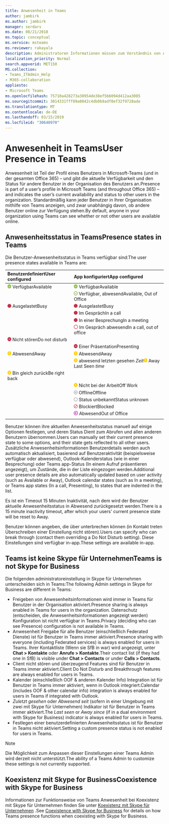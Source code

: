 ```yaml
---
title: Anwesenheit in Teams
author: jambirk
ms.author: jambirk
manager: serdars
ms.date: 08/21/2018
ms.topic: conceptual
ms.service: msteams
ms.reviewer: rakayala
description: Administratoren Informationen müssen zum Verständnis von Anwesenheitsinformationen in Teams.
localization_priority: Normal
search.appverid: MET150
MS.collection:
- Teams_ITAdmin_Help
- M365-collaboration
appliesto:
- Microsoft Teams
ms.openlocfilehash: 75710a428273a38954de38ef5b6094d412aa3085
ms.sourcegitcommit: 3014331fff89a0842c4db0b9adf0ef32f9728ade
ms.translationtype: MT
ms.contentlocale: de-DE
ms.lasthandoff: 03/15/2019
ms.locfileid: "30640970"
---
```

# <a name="user-presence-in-teams"></a><span data-ttu-id="efdef-103">Anwesenheit in Teams</span><span class="sxs-lookup"><span data-stu-id="efdef-103">User Presence in Teams</span></span>

<span data-ttu-id="efdef-104">Anwesenheit ist Teil der Profil eines Benutzers in Microsoft-Teams (und in der gesamten Office 365) – und gibt die aktuelle Verfügbarkeit und den Status für andere Benutzer in der Organisation des Benutzers an.</span><span class="sxs-lookup"><span data-stu-id="efdef-104">Presence is part of a user’s profile in Microsoft Teams (and throughout Office 365) – and indicates the user’s current availability and status to other users in the organization.</span></span> <span data-ttu-id="efdef-105">Standardmäßig kann jeder Benutzer in Ihrer Organisation mithilfe von Teams anzeigen, und zwar unabhängig davon, ob andere Benutzer online zur Verfügung stehen.</span><span class="sxs-lookup"><span data-stu-id="efdef-105">By default, anyone in your organization using Teams can see whether or not other users are available online.</span></span>

## <a name="presence-states-in-teams"></a><span data-ttu-id="efdef-106">Anwesenheitsstatus in Teams</span><span class="sxs-lookup"><span data-stu-id="efdef-106">Presence states in Teams</span></span>

<span data-ttu-id="efdef-107">Die Benutzer-Anwesenheitsstatus in Teams verfügbar sind:</span><span class="sxs-lookup"><span data-stu-id="efdef-107">The user presence states available in Teams are:</span></span>

|<span data-ttu-id="efdef-108">Benutzerdefiniert</span><span class="sxs-lookup"><span data-stu-id="efdef-108">User configured</span></span>|<span data-ttu-id="efdef-109">App konfiguriert</span><span class="sxs-lookup"><span data-stu-id="efdef-109">App configured</span></span>|
|:--- |:---|
| ![Anwesenheit verfügbar](media/Presence_Available.png) <span data-ttu-id="efdef-111">Verfügbar</span><span class="sxs-lookup"><span data-stu-id="efdef-111">Available</span></span>|![Anwesenheit verfügbar](media/Presence_Available.png) <span data-ttu-id="efdef-113">Verfügbar</span><span class="sxs-lookup"><span data-stu-id="efdef-113">Available</span></span>|
|| ![Oof verfügbar](media/Presence_Available_OOF.png) <span data-ttu-id="efdef-115">Verfügbar, abwesend</span><span class="sxs-lookup"><span data-stu-id="efdef-115">Available, Out of Office</span></span> |
|  ![Ausgelastet](media/Presence_Busy.png) <span data-ttu-id="efdef-117">Ausgelastet</span><span class="sxs-lookup"><span data-stu-id="efdef-117">Busy</span></span> |  ![Ausgelastet](media/Presence_Busy.png) <span data-ttu-id="efdef-119">Ausgelastet</span><span class="sxs-lookup"><span data-stu-id="efdef-119">Busy</span></span>  |
|| ![Ausgelastet](media/Presence_Busy.png) <span data-ttu-id="efdef-121">Im Gespräch</span><span class="sxs-lookup"><span data-stu-id="efdef-121">In a call</span></span>|
|| ![Ausgelastet](media/Presence_Busy.png) <span data-ttu-id="efdef-123">In einer Besprechung</span><span class="sxs-lookup"><span data-stu-id="efdef-123">In a meeting</span></span> |
|| ![ausgelastet oof](media/Presence_Busy_OOF.png) <span data-ttu-id="efdef-125">Im Gespräch abwesend</span><span class="sxs-lookup"><span data-stu-id="efdef-125">In a call, out of office</span></span>|
|  ![Nicht stören](media/Presence_DND.png) <span data-ttu-id="efdef-127">Nicht stören</span><span class="sxs-lookup"><span data-stu-id="efdef-127">Do not disturb</span></span> ||
|| ![Nicht stören](media/Presence_DND.png) <span data-ttu-id="efdef-129">Einer Präsentation</span><span class="sxs-lookup"><span data-stu-id="efdef-129">Presenting</span></span>|
| ![Abwesend](media/Presence_Away.png) <span data-ttu-id="efdef-131">Abwesend</span><span class="sxs-lookup"><span data-stu-id="efdef-131">Away</span></span>| ![Abwesend](media/Presence_Away.png) <span data-ttu-id="efdef-133">Abwesend</span><span class="sxs-lookup"><span data-stu-id="efdef-133">Away</span></span>|
|| <span data-ttu-id="efdef-134">![Abwesend](media/Presence_Away.png) abwesend letzten gesehen *Zeit*</span><span class="sxs-lookup"><span data-stu-id="efdef-134">![away](media/Presence_Away.png) Away Last Seen *time*</span></span>|
|![Abwesend](media/Presence_Away.png) <span data-ttu-id="efdef-136">Bin gleich zurück</span><span class="sxs-lookup"><span data-stu-id="efdef-136">Be right back</span></span>| |
|| ![Abwesend](media/Presence_Away.png)  <span data-ttu-id="efdef-138">Nicht bei der Arbeit</span><span class="sxs-lookup"><span data-stu-id="efdef-138">Off Work</span></span>|
|| ![Offline](media/Presence_Offline.png) <span data-ttu-id="efdef-140">Offline</span><span class="sxs-lookup"><span data-stu-id="efdef-140">Offline</span></span> |
|| ![unbekannt](media/Presence_Unknown.png) <span data-ttu-id="efdef-142">Status unbekannt</span><span class="sxs-lookup"><span data-stu-id="efdef-142">Status unknown</span></span>|
||![blockiert](media/Presence_Blocked.png) <span data-ttu-id="efdef-144">Blockiert</span><span class="sxs-lookup"><span data-stu-id="efdef-144">Blocked</span></span> |
|| ![Abwesend](media/Presence_OOF.png) <span data-ttu-id="efdef-146">Abwesend</span><span class="sxs-lookup"><span data-stu-id="efdef-146">Out of Office</span></span>|
|||
 
<span data-ttu-id="efdef-147">Benutzer können ihre aktuellen Anwesenheitsstatus manuell auf einige Optionen festlegen, und deren Status Dient zum Abrufen und allen anderen Benutzern übernommen.</span><span class="sxs-lookup"><span data-stu-id="efdef-147">Users can manually set their current presence state to some options, and their state gets reflected to all other users.</span></span> <span data-ttu-id="efdef-148">Zusätzliche Anwesenheitsinformationen Benutzerdetails werden auch automatisch aktualisiert, basierend auf Benutzeraktivität (beispielsweise verfügbar oder abwesend), Outlook-Kalenderstatus (wie in einer Besprechung) oder Teams app-Status (In einem Aufruf präsentieren angezeigt), um Zustände, die in der Liste eingezogen werden.</span><span class="sxs-lookup"><span data-stu-id="efdef-148">Additional user presence details are also automatically updated based on user activity (such as Available or Away), Outlook calendar states (such as In a meeting), or Teams app states (In a call, Presenting), to states that are indented in the list.</span></span>

<span data-ttu-id="efdef-149">Es ist ein Timeout 15 Minuten Inaktivität, nach dem wird der Benutzer aktuelle Anwesenheitsstatus in Abwesend zurückgesetzt werden.</span><span class="sxs-lookup"><span data-stu-id="efdef-149">There is a 15 minute inactivity timeout, after which your users' current presence state will be reset to Away.</span></span>

<span data-ttu-id="efdef-150">Benutzer können angeben, die über unterbrechen können (in Kontakt treten Überschreiben einer Einstellung nicht stören).</span><span class="sxs-lookup"><span data-stu-id="efdef-150">Users can specify who can break through (contact them overriding a Do Not Disturb setting).</span></span> <span data-ttu-id="efdef-151">Diese Einstellungen sind verfügbar in-app.</span><span class="sxs-lookup"><span data-stu-id="efdef-151">These settings are available in-app.</span></span>

## <a name="teams-is-not-skype-for-business"></a><span data-ttu-id="efdef-152">Teams ist keine Skype für Unternehmen</span><span class="sxs-lookup"><span data-stu-id="efdef-152">Teams is not Skype for Business</span></span>

<span data-ttu-id="efdef-153">Die folgenden administratoreinstellung in Skype für Unternehmen unterscheiden sich in Teams:</span><span class="sxs-lookup"><span data-stu-id="efdef-153">The following Admin settings in Skype for Business are different in Teams:</span></span>
- <span data-ttu-id="efdef-154">Freigeben von Anwesenheitsinformationen wird immer in Teams für Benutzer in der Organisation aktiviert.</span><span class="sxs-lookup"><span data-stu-id="efdef-154">Presence sharing is always enabled in Teams for users in the organization.</span></span> <span data-ttu-id="efdef-155">Datenschutz (entscheiden, die Anwesenheitsinformationen angezeigt werden) Konfiguration ist nicht verfügbar in Teams.</span><span class="sxs-lookup"><span data-stu-id="efdef-155">Privacy (deciding who can see Presence) configuration is not available in Teams.</span></span>
- <span data-ttu-id="efdef-156">Anwesenheit Freigabe für alle Benutzer (einschließlich Federated Dienste) ist für Benutzer in Teams immer aktiviert.</span><span class="sxs-lookup"><span data-stu-id="efdef-156">Presence sharing with everyone (including Federated services) is always enabled for users in Teams.</span></span> <span data-ttu-id="efdef-157">Ihrer Kontaktliste (Wenn sie SfB in war) wird angezeigt, unter **Chat > Kontakte** oder **Anrufe > Kontakte**.</span><span class="sxs-lookup"><span data-stu-id="efdef-157">Their contact list (if they had one in SfB) is visible under **Chat > Contacts** or under **Calls > Contacts**.</span></span>
- <span data-ttu-id="efdef-158">Client nicht stören und überzeugend Features sind für Benutzer in Teams immer aktiviert.</span><span class="sxs-lookup"><span data-stu-id="efdef-158">Client Do Not Disturb and Breakthrough features are always enabled for users in Teams.</span></span>
- <span data-ttu-id="efdef-159">Kalender (einschließlich OOF & anderen Kalender Info) Integration ist für Benutzer in Teams immer aktiviert, wenn in Outlook integriert.</span><span class="sxs-lookup"><span data-stu-id="efdef-159">Calendar (includes OOF & other calendar info) integration  is always enabled for users in Teams if integrated with Outlook.</span></span>
- <span data-ttu-id="efdef-160">*Zuletzt gesehen* oder *Abwesend seit* (sofern in einer Umgebung mit zwei mit Skype für Unternehmen) Indikator ist für Benutzer in Teams immer aktiviert.</span><span class="sxs-lookup"><span data-stu-id="efdef-160">The *Last seen* or *Away since* (if in a dual environment with Skype for Business) indicator is always enabled for users in Teams.</span></span>
- <span data-ttu-id="efdef-161">Festlegen einer benutzerdefinierten Anwesenheitsstatus ist für Benutzer in Teams nicht aktiviert.</span><span class="sxs-lookup"><span data-stu-id="efdef-161">Setting a custom presence status is not enabled for users in Teams.</span></span>

> [!NOTE]
> <span data-ttu-id="efdef-162">Die Möglichkeit zum Anpassen dieser Einstellungen einer Teams Admin wird derzeit nicht unterstützt.</span><span class="sxs-lookup"><span data-stu-id="efdef-162">The ability of a Teams Admin to customize these settings is not currently supported.</span></span>


## <a name="coexistence-with-skype-for-business"></a><span data-ttu-id="efdef-163">Koexistenz mit Skype for Business</span><span class="sxs-lookup"><span data-stu-id="efdef-163">Coexistence with Skype for Business</span></span>

<span data-ttu-id="efdef-164">Informationen zur Funktionsweise von Teams Anwesenheit bei Koexistenz mit Skype für Unternehmen finden Sie unter [Koexistenz mit Skype für Unternehmen](coexistence-chat-calls-presence.md) .</span><span class="sxs-lookup"><span data-stu-id="efdef-164">See [Coexistence with Skype for Business](coexistence-chat-calls-presence.md) for details on how Teams presence functions when coexisting with Skype for Business.</span></span> 
